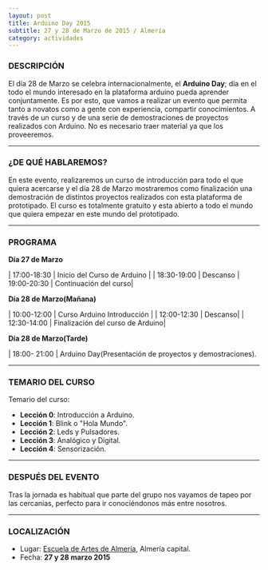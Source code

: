 ```yaml
---
layout: post
title: Arduino Day 2015
subtitle: 27 y 28 de Marzo de 2015 / Almería
category: actividades
---
```


### DESCRIPCIÓN

El día 28 de Marzo se celebra internacionalmente, el **Arduino Day**; día en el todo el mundo interesado en la plataforma arduino pueda aprender conjuntamente. Es por esto, que vamos a realizar un evento que permita tanto a novatos como a gente con experiencia, compartir conocimientos. A través de un curso y de una serie de demostraciones de proyectos realizados con Arduino. No es necesario traer material ya que los proveeremos.

---

### ¿DE QUÉ HABLAREMOS?

En este evento, realizaremos un curso  de introducción para todo el que quiera acercarse y el día 28 de Marzo mostraremos como finalización una demostración de distintos proyectos realizados con esta plataforma de prototipado.
El curso es totalmente gratuito y esta abierto a todo el mundo que quiera empezar en este mundo del prototipado.

---

### PROGRAMA

**Día 27 de Marzo**

| 17:00-18:30  | Inicio del Curso de Arduino  |
| 18:30-19:00  | Descanso
| 19:00-20:30   | Continuación del curso|


**Día 28 de Marzo(Mañana)**

| 10:00-12:00   | Curso Arduino Introducción |
| 12:00-12:30   | Descanso|
| 12:30-14:00   | Finalización del curso de Arduino|


**Día 28 de Marzo(Tarde)**

| 18:00- 21:00  | Arduino Day(Presentación de proyectos y demostraciones).

---

### TEMARIO DEL CURSO

Temario del curso:

* **Lección 0**: Introducción a Arduino.
* **Lección 1**: Blink o "Hola Mundo".
* **Lección 2**: Leds y Pulsadores.
* **Lección 3**: Analógico y Digital.
* **Lección 4**: Sensorización.

---

### DESPUÉS DEL EVENTO

Tras la jornada es habitual que parte del grupo nos vayamos de tapeo por las cercanías, perfecto para ir conociéndonos más entre nosotros.

---

### LOCALIZACIÓN

* Lugar: [Escuela de Artes de Almería][1], Almería capital.
* Fecha: **27 y 28 marzo 2015**

[1]: http://bit.ly/escuelaartesalmeria
